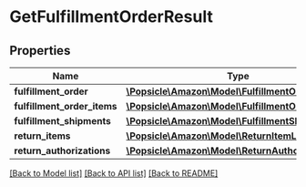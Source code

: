# GetFulfillmentOrderResult

## Properties
Name | Type | Description | Notes
------------ | ------------- | ------------- | -------------
**fulfillment_order** | [**\Popsicle\Amazon\Model\FulfillmentOrder**](FulfillmentOrder.md) |  | 
**fulfillment_order_items** | [**\Popsicle\Amazon\Model\FulfillmentOrderItemList**](FulfillmentOrderItemList.md) |  | 
**fulfillment_shipments** | [**\Popsicle\Amazon\Model\FulfillmentShipmentList**](FulfillmentShipmentList.md) |  | [optional] 
**return_items** | [**\Popsicle\Amazon\Model\ReturnItemList**](ReturnItemList.md) |  | 
**return_authorizations** | [**\Popsicle\Amazon\Model\ReturnAuthorizationList**](ReturnAuthorizationList.md) |  | 

[[Back to Model list]](../../README.md#documentation-for-models) [[Back to API list]](../../README.md#documentation-for-api-endpoints) [[Back to README]](../../README.md)

